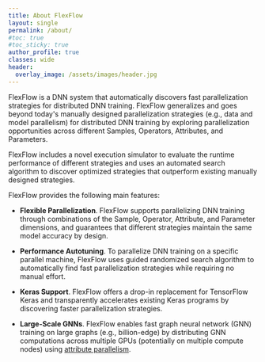 ```yaml
---
title: About FlexFlow
layout: single
permalink: /about/
#toc: true
#toc_sticky: true
author_profile: true
classes: wide
header:
  overlay_image: /assets/images/header.jpg 
---
```


FlexFlow is a DNN system that automatically discovers fast parallelization strategies for distributed DNN training.
FlexFlow generalizes and goes beyond today's manually designed parallelization strategies (e.g., data and model parallelism) for distributed DNN training by exploring parallelization opportunities across different Samples, Operators, Attributes, and Parameters.

FlexFlow includes a novel execution simulator to evaluate the runtime performance of different strategies and uses an automated search algorithm to discover optimized strategies that outperform existing manually designed strategies.

FlexFlow provides the following main features:

* **Flexible Parallelization**. FlexFlow supports parallelizing DNN training through combinations of the Sample, Operator, Attribute, and Parameter dimensions, and guarantees that different strategies maintain the same model accuracy by design.

* **Performance Autotuning**. To parallelize DNN training on a specific parallel machine, FlexFlow uses guided randomized search algorithm to automatically find fast parallelization strategies while requiring no manual effort.

* **Keras Support**. FlexFlow offers a drop-in replacement for TensorFlow Keras and transparently accelerates existing Keras programs by discovering faster parallelization strategies.

* **Large-Scale GNNs**. FlexFlow enables fast graph neural network (GNN) training on large graphs (e.g., billion-edge) by distributing GNN computations across multiple GPUs (potentially on multiple compute nodes) using [attribute parallelism](https://cs.stanford.edu/~zhihao/papers/mlsys20.pdf).


